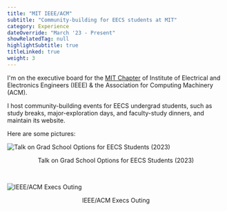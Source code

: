 ```yaml
---
title: "MIT IEEE/ACM"
subtitle: "Community-building for EECS students at MIT"
category: Experience
dateOverride: "March '23 - Present"
showRelatedTag: null
highlightSubtitle: true
titleLinked: true
weight: 3
---
```


I'm on the executive board for the [MIT Chapter](https://ieeeacm.mit.edu/) of Institute of Electrical and Electronics Engineers (IEEE) & the Association for Computing Machinery (ACM).

I host community-building events for EECS undergrad students, such as study breaks, major-exploration days, and faculty-study dinners, and maintain its website.

Here are some pictures:

![Talk on Grad School Options for EECS Students (2023)](/media/ieee-acm-talk.jpg)

<p style="text-align: center;">Talk on Grad School Options for EECS Students (2023)</p>
<br>

![IEEE/ACM Execs Outing](/media/ieee-acm-outing.jpg)

<p style="text-align: center;">IEEE/ACM Execs Outing</p>
<br>
